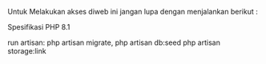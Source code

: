 Untuk Melakukan akses diweb ini jangan lupa dengan menjalankan berikut :

Spesifikasi PHP 8.1

run artisan:
php artisan migrate,
php artisan db:seed
php artisan storage:link


